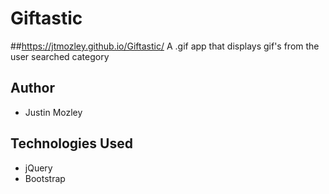 # Giftastic
##https://jtmozley.github.io/Giftastic/
A .gif app that displays gif's from the user searched category
## Author
- Justin Mozley
## Technologies Used
- jQuery
- Bootstrap
